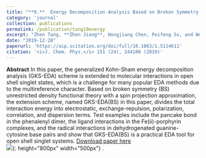 ```yaml
---
title: "**9.**  Energy Decomposition Analysis Based on Broken Symmetry Unrestricted Density Functional Theory"
category: 'journal'
collection: publications
permalink: /publication/tang19energy
excerpt: "Zhen Tang, **Zhen Jiang**, Hongjiang Chen, Peifeng Su, and Wei Wu"
date: "2019-12-28"
paperurl: 'https://aip.scitation.org/doi/full/10.1063/1.5114611'
citation: '<i>J. Chem. Phys.</i> 151 (24), 244106 (2019)'
---
```

**Abstract** In this paper, the generalized Kohn-Sham energy decomposition analysis (GKS-EDA) scheme is extended to molecular interactions in open shell singlet states, which is a challenge for many popular EDA methods due to the multireference character. Based on broken symmetry (BS) unrestricted density functional theory with a spin projection approximation, the extension scheme, named GKS-EDA(BS) in this paper, divides the total interaction energy into electrostatic, exchange-repulsion, polarization, correlation, and dispersion terms. Test examples include the pancake bond in the phenalenyl dimer, the ligand interactions in the Fe(ii)-porphyrin complexes, and the radical interactions in dehydrogenated guanine-cytosine base pairs and show that GKS-EDA(BS) is a practical EDA tool for open shell singlet systems.
[Download paper here](https://github.com/ZhenJiang16/personal/tree/master/files/tang19energy.pdf)
<br/>![]({{site.baseurl}}/images/tang19energy.jpg){: height="800px" width="500px"} .
